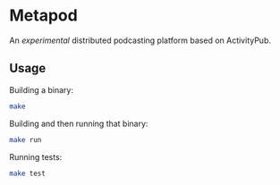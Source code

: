 # Metapod

An _experimental_ distributed podcasting platform based on ActivityPub.

## Usage

Building a binary:

```sh
make
```

Building and then running that binary:

```sh
make run
```

Running tests:

```sh
make test
```
